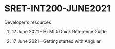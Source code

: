 # SRET-INT200-JUNE2021
Developer's resources

1. 17 June 2021 - HTML5 Quick Reference Guide

2. 17 June 2021 - Getting started with Angular
